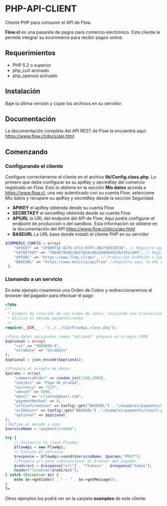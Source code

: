 # PHP-API-CLIENT
Cliente PHP para consumir el API de Flow.

**Flow.cl** es una pasarela de pagos para comercio electrónico. Este cliente le permite integrar su ecommerce para recibir pagos online.

## Requerimientos
* PHP 5.2 o superior
* php_curl activado
* php_openssl activado

## Instalación
Baje la última versión y copie los archivos en su servidor.

## Documentación
La documentación completa del API REST de Flow la encuentrá aquí: https://www.flow.cl/docs/api.html

## Comenzando
### Configurando el cliente
Configure correctamente el cliente en el archivo **lib/Config.class.php**.
Lo primero que debe configurar es su apiKey y secretKey del comercio registrado en Flow. Esto lo obtiene en la sección **Mis datos** acceda a https://www.flow.cl, una vez autenticado con su cuenta Flow, seleccione Mis datos y recupere su apiKey y secretKey desde la sección Seguridad.
- **APIKEY** el apiKey obtenida desde su cuenta Flow
- **SECRETKEY** el secretKey obtenida desde su cuenta Flow
- **APIURL** la URL del endpoint del API de Flow, Aquí podrá configurar el endpoint de producción o del sandbox. Esta información se obtiene en la documentación del API https://www.flow.cl/docs/api.html
- **BASEURL** La URL base donde instaló el cliente PHP en su servidor


```php
$COMMERCE_CONFIG = array(
 	"APIKEY" => "1F90971E-8276-4713-97FF-2BLF5091EE3B", // Registre aquí su apiKey
 	"SECRETKEY" => "f8b45f9b8bcdb5702dc86a1b894492303741c405", // Registre aquí su secretKey
 	"APIURL" => "https://www.flow.cl/api", // Producción EndPoint o Sandbox EndPoint
 	"BASEURL" => "https://www.misitio/apiFlow" //Registre aquí la URL base en su página donde instaló el cliente
 );
```
### Llamando a un servicio
En este ejemplo crearemos una Orden de Cobro y redireccionaremos el browser del pagador para efectuar el pago
```php
<?php
/**
 * Ejemplo de creación de una orden de cobro, iniciando una transacción de pago
 * Utiliza el método payment/create
 */
require(__DIR__ . "/../../lib/FlowApi.class.php");

//Para datos opcionales campo "optional" prepara un arreglo JSON
$optional = array(
	"rut" => "9999999-9",
	"otroDato" => "otroDato"
);
$optional = json_encode($optional);

//Prepara el arreglo de datos
$params = array(
	"commerceOrder" => random_int(1100,2000),
	"subject" => "Pago de prueba",
	"currency" => "CLP",
	"amount" => 5000,
	"email" => "cliente@gmail.com",
	"paymentMethod" => 9,
	"urlConfirmation" => Config::get("BASEURL") . "/examples/payments/confirm.php",
	"urlReturn" => Config::get("BASEURL") ."/examples/payments/result.php",
	"optional" => $optional
);
//Define el metodo a usar
$serviceName = "payment/create";

try {
	// Instancia la clase FlowApi
	$flowApi = new FlowApi;
	// Ejecuta el servicio
	$response = $flowApi->send($serviceName, $params,"POST");
	//Prepara url para redireccionar el browser del pagador
	$redirect = $response["url"] . "?token=" . $response["token"];
	header("location:$redirect");
} catch (Exception $e) {
	echo $e->getCode() . " - " . $e->getMessage();
}
?>
```
Otros ejemplos los podrá ver en la carpeta **examples** de este cliente.
